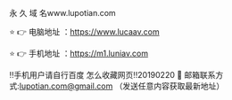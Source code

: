永 久 域 名www.lupotian.com

⭐️ 👉 电脑地址 ：https://www.lucaav.com

⭐️ 👉 手机地址 ：https://m1.luniav.com

‼️手机用户请自行百度 怎么收藏网页‼️20190220
📧 邮箱联系方式:lupotian.com@gmail.com （发送任意内容获取最新地址）
